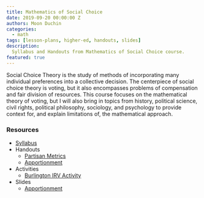 ```yaml
---
title: Mathematics of Social Choice
date: 2019-09-20 00:00:00 Z
authors: Moon Duchin
categories:
  - math
tags: [lesson-plans, higher-ed, handouts, slides]
description:
  Syllabus and Handouts from Mathematics of Social Choice course.
featured: true
---
```



Social Choice Theory is the study of methods of incorporating many individual preferences into a collective decision. The centerpiece of social choice theory is voting, but it also encompasses problems of compensation and fair division of resources. This course focuses on the mathematical theory of voting, but I will also bring in topics from history, political science, civil rights, political philosophy, sociology, and psychology to provide context for, and explain limitations of, the mathematical approach.

### Resources

* [Syllabus]({{site.baseurl}}/uploads/social_choice/syllabus.pdf)
* Handouts
    * [Partisan Metrics]({{site.baseurl}}/uploads/social_choice/handout-sample.pdf)
    * [Apportionment](https://drive.google.com/open?id=0B_3FT3AfPdWrdzE0WVpNYUZkOHc)
* Activities
    * [Burlington IRV Activity](https://drive.google.com/open?id=0By8yyfmYunP6d2R0Qkw0bXFnQ2c)
* Slides
    * [Apportionment](https://drive.google.com/open?id=0Bx3ozSlzaNovNkVON2tRNGk1UnM)